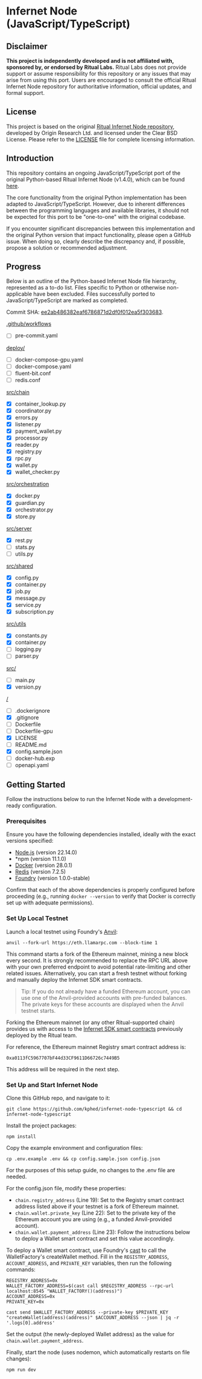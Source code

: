# Infernet Node (JavaScript/TypeScript)

## Disclaimer

**This project is independently developed and is not affiliated with, sponsored by, or endorsed by Ritual Labs.** Ritual Labs does not provide support or assume responsibility for this repository or any issues that may arise from using this port. Users are encouraged to consult the official Ritual Infernet Node repository for authoritative information, official updates, and formal support.

## License

This project is based on the original [Ritual Infernet Node repository](https://github.com/ritual-net/infernet-node), developed by Origin Research Ltd. and licensed under the Clear BSD License. Please refer to the [LICENSE](./LICENSE) file for complete licensing information.

## Introduction

This repository contains an ongoing JavaScript/TypeScript port of the original Python-based Ritual Infernet Node (v1.4.0), which can be found [here](https://github.com/ritual-net/infernet-node).

The core functionality from the original Python implementation has been adapted to JavaScript/TypeScript. However, due to inherent differences between the programming languages and available libraries, it should not be expected for this port to be "one-to-one" with the original codebase.

If you encounter significant discrepancies between this implementation and the original Python version that impact functionality, please open a GitHub issue. When doing so, clearly describe the discrepancy and, if possible, propose a solution or recommended adjustment.

## Progress

Below is an outline of the Python-based Infernet Node file hierarchy, represented as a to-do list. Files specific to Python or otherwise non-applicable have been excluded. Files successfully ported to JavaScript/TypeScript are marked as completed.

Commit SHA: [ee2ab486382eaf6786871d2df0f012ea5f303683](https://github.com/ritual-net/infernet-node/tree/ee2ab486382eaf6786871d2df0f012ea5f303683).

[.github/workflows](https://github.com/ritual-net/infernet-node/tree/ee2ab486382eaf6786871d2df0f012ea5f303683/.github/workflows)
- [ ] pre-commit.yaml

[deploy/](https://github.com/ritual-net/infernet-node/tree/ee2ab486382eaf6786871d2df0f012ea5f303683/deploy)
- [ ] docker-compose-gpu.yaml
- [ ] docker-compose.yaml
- [ ] fluent-bit.conf
- [ ] redis.conf

[src/chain](https://github.com/ritual-net/infernet-node/tree/ee2ab486382eaf6786871d2df0f012ea5f303683/src/chain)
- [x] container_lookup.py
- [x] coordinator.py
- [x] errors.py
- [x] listener.py
- [x] payment_wallet.py
- [x] processor.py
- [x] reader.py
- [x] registry.py
- [x] rpc.py
- [x] wallet.py
- [x] wallet_checker.py

[src/orchestration](https://github.com/ritual-net/infernet-node/tree/ee2ab486382eaf6786871d2df0f012ea5f303683/src/orchestration)
- [x] docker.py
- [x] guardian.py
- [x] orchestrator.py
- [x] store.py

[src/server](ritual-net/infernet-node/tree/ee2ab486382eaf6786871d2df0f012ea5f303683/src/server)
- [x] rest.py
- [ ] stats.py
- [ ] utils.py

[src/shared](https://github.com/ritual-net/infernet-node/tree/ee2ab486382eaf6786871d2df0f012ea5f303683/src/shared)
- [x] config.py
- [x] container.py
- [x] job.py
- [x] message.py
- [x] service.py
- [x] subscription.py

[src/utils](https://github.com/ritual-net/infernet-node/tree/ee2ab486382eaf6786871d2df0f012ea5f303683/src/utils)
- [x] constants.py
- [x] container.py
- [ ] logging.py
- [ ] parser.py

[src/](https://github.com/ritual-net/infernet-node/tree/ee2ab486382eaf6786871d2df0f012ea5f303683/src)
- [ ] main.py
- [x] version.py

[/](https://github.com/ritual-net/infernet-node/tree/ee2ab486382eaf6786871d2df0f012ea5f303683)
- [ ] .dockerignore
- [x] .gitignore
- [ ] Dockerfile
- [ ] Dockerfile-gpu
- [x] LICENSE
- [ ] README.md
- [x] config.sample.json
- [ ] docker-hub.exp
- [ ] openapi.yaml

## Getting Started

Follow the instructions below to run the Infernet Node with a development-ready configuration.

### Prerequisites

Ensure you have the following dependencies installed, ideally with the exact versions specified:

- [Node.js](https://nodejs.org/) (version 22.14.0)
- *npm (version 11.1.0)
- [Docker](http://docker.com/) (version 28.0.1)
- [Redis](https://redis.io/) (version 7.2.5)
- [Foundry](https://getfoundry.sh/) (version 1.0.0-stable)

Confirm that each of the above dependencies is properly configured before proceeding (e.g., running `docker --version` to verify that Docker is correctly set up with adequate permissions).

### Set Up Local Testnet

Launch a local testnet using Foundry's [Anvil](https://book.getfoundry.sh/anvil/):

`anvil --fork-url https://eth.llamarpc.com --block-time 1`

This command starts a fork of the Ethereum mainnet, mining a new block every second. It is strongly recommended to replace the RPC URL above with your own preferred endpoint to avoid potential rate-limiting and other related issues. Alternatively, you can start a fresh testnet without forking and manually deploy the Infernet SDK smart contracts.

> Tip: If you do not already have a funded Ethereum account, you can use one of the Anvil-provided accounts with pre-funded balances. The private keys for these accounts are displayed when the Anvil testnet starts.

Forking the Ethereum mainnet (or any other Ritual-supported chain) provides us with access to the [Infernet SDK smart contracts](https://docs.ritual.net/infernet/sdk/introduction#deployed-contracts) previously deployed by the Ritual team.

For reference, the Ethereum mainnet Registry smart contract address is:

`0xa0113fC5967707bF44d33CF9611D66726c7449B5`

This address will be required in the next step.

### Set Up and Start Infernet Node

Clone this GitHub repo, and navigate to it:

`git clone https://github.com/kphed/infernet-node-typescript && cd infernet-node-typescript`

Install the project packages:

`npm install`

Copy the example environment and configuration files:

`cp .env.example .env && cp config.sample.json config.json`

For the purposes of this setup guide, no changes to the .env file are needed.

For the config.json file, modify these properties:
- `chain.registry_address` (Line 19): Set to the Registry smart contract address listed above if your testnet is a fork of Ethereum mainnet.
- `chain.wallet.private_key` (Line 22): Set to the private key of the Ethereum account you are using (e.g., a funded Anvil-provided account).
- `chain.wallet.payment_address` (Line 23): Follow the instructions below to deploy a Wallet smart contract and set this value accordingly.

To deploy a Wallet smart contract, use Foundry's [cast](https://book.getfoundry.sh/cast/) to call the WalletFactory's createWallet method. Fill in the `REGISTRY_ADDRESS`, `ACCOUNT_ADDRESS`, and `PRIVATE_KEY` variables, then run the following commands:

```
REGISTRY_ADDRESS=0x
WALLET_FACTORY_ADDRESS=$(cast call $REGISTRY_ADDRESS --rpc-url localhost:8545 "WALLET_FACTORY()(address)")
ACCOUNT_ADDRESS=0x
PRIVATE_KEY=0x

cast send $WALLET_FACTORY_ADDRESS --private-key $PRIVATE_KEY "createWallet(address)(address)" $ACCOUNT_ADDRESS --json | jq -r '.logs[0].address'
```

Set the output (the newly-deployed Wallet address) as the value for `chain.wallet.payment_address`.

Finally, start the node (uses nodemon, which automatically restarts on file changes):

`npm run dev`
